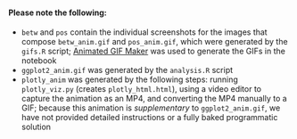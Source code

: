 #### Please note the following:
- `betw` and `pos` contain the individual screenshots for the images that compose `betw_anim.gif` and `pos_anim.gif`, which were generated by the `gifs.R` script; [Animated GIF Maker](https://ezgif.com/maker) was used to generate the GIFs in the notebook
- `ggplot2_anim.gif` was generated by the `analysis.R` script
- `plotly_anim` was generated by the following steps: running `plotly_viz.py` (creates `plotly_html.html`), using a video editor to capture the animation as an MP4, and converting the MP4 manually to a GIF; because this animation is *supplementary* to `ggplot2_anim.gif`, we have not provided detailed instructions or a fully baked programmatic solution
